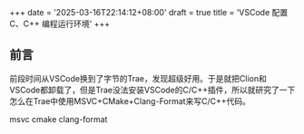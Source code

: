 +++
date = '2025-03-16T22:14:12+08:00'
draft = true
title = 'VSCode 配置 C、C++ 编程运行环境'
+++

## 前言
前段时间从VSCode换到了字节的Trae，发现超级好用。于是就把Clion和VSCode都卸载了，但是Trae没法安装VSCode的C/C++插件，所以就研究了一下怎么在Trae中使用MSVC+CMake+Clang-Format来写C/C++代码。

msvc cmake clang-format
